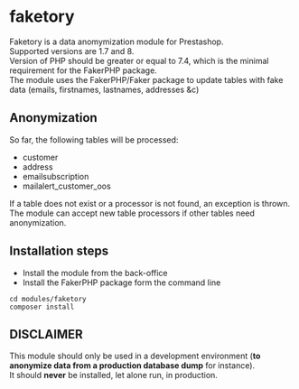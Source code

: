 # faketory

Faketory is a data anomymization module for Prestashop.  
Supported versions are 1.7 and 8.  
Version of PHP should be greater or equal to 7.4, which is the minimal requirement for the FakerPHP package.  
The module uses the FakerPHP/Faker package to update tables with fake data (emails, firstnames, lastnames, addresses &c)

## Anonymization

So far, the following tables will be processed:
- customer
- address
- emailsubscription
- mailalert_customer_oos

If a table does not exist or a processor is not found, an exception is thrown.   
The module can accept new table processors if other tables need anonymization.   

## Installation steps

- Install the module from the back-office
- Install the FakerPHP package form the command line
```
cd modules/faketory
composer install
```

## DISCLAIMER

This module should only be used in a development environment (**to anonymize data from a production database dump** for instance).  
It should **never** be installed, let alone run, in production.
